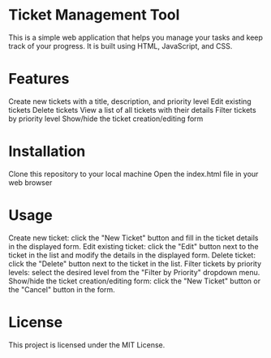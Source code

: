 # Ticket Management Tool
This is a simple web application that helps you manage your tasks and keep track of your progress. It is built using HTML, JavaScript, and CSS.

# Features
Create new tickets with a title, description, and priority level
Edit existing tickets
Delete tickets
View a list of all tickets with their details
Filter tickets by priority level
Show/hide the ticket creation/editing form

# Installation
Clone this repository to your local machine
Open the index.html file in your web browser

# Usage
Create new ticket: click the "New Ticket" button and fill in the ticket details in the displayed form.
Edit existing ticket: click the "Edit" button next to the ticket in the list and modify the details in the displayed form.
Delete ticket: click the "Delete" button next to the ticket in the list.
Filter tickets by priority levels: select the desired level from the "Filter by Priority" dropdown menu.
Show/hide the ticket creation/editing form: click the "New Ticket" button or the "Cancel" button in the form.

# License
This project is licensed under the MIT License.